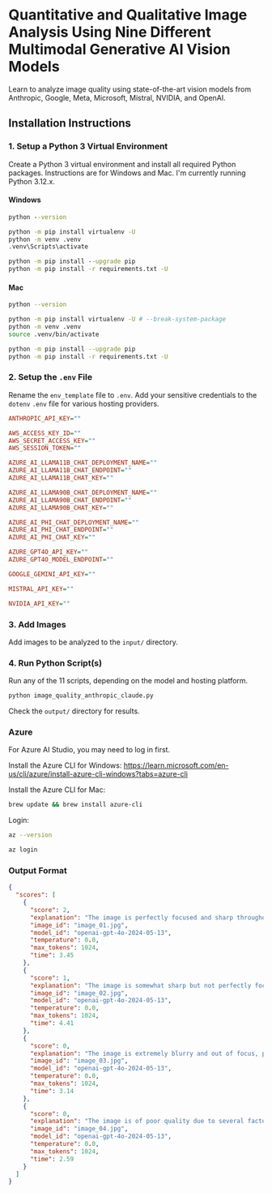 # Quantitative and Qualitative Image Analysis Using Nine Different Multimodal Generative AI Vision Models

Learn to analyze image quality using state-of-the-art vision models from Anthropic, Google, Meta, Microsoft, Mistral, NVIDIA, and OpenAI.

## Installation Instructions

### 1. Setup a Python 3 Virtual Environment

Create a Python 3 virtual environment and install all required Python packages. Instructions are for Windows and Mac. I'm currently running Python 3.12.x.

#### Windows

```bat
python --version

python -m pip install virtualenv -U
python -m venv .venv
.venv\Scripts\activate

python -m pip install --upgrade pip
python -m pip install -r requirements.txt -U
```

#### Mac

```sh
python --version

python -m pip install virtualenv -U # --break-system-package
python -m venv .venv
source .venv/bin/activate

python -m pip install --upgrade pip
python -m pip install -r requirements.txt -U
```

### 2. Setup the `.env` File

Rename the `env_template` file to `.env`. Add your sensitive credentials to the `dotenv` `.env` file for various hosting providers.

```ini
ANTHROPIC_API_KEY=""

AWS_ACCESS_KEY_ID=""
AWS_SECRET_ACCESS_KEY=""
AWS_SESSION_TOKEN=""

AZURE_AI_LLAMA11B_CHAT_DEPLOYMENT_NAME=""
AZURE_AI_LLAMA11B_CHAT_ENDPOINT=""
AZURE_AI_LLAMA11B_CHAT_KEY=""

AZURE_AI_LLAMA90B_CHAT_DEPLOYMENT_NAME=""
AZURE_AI_LLAMA90B_CHAT_ENDPOINT=""
AZURE_AI_LLAMA90B_CHAT_KEY=""

AZURE_AI_PHI_CHAT_DEPLOYMENT_NAME=""
AZURE_AI_PHI_CHAT_ENDPOINT=""
AZURE_AI_PHI_CHAT_KEY=""

AZURE_GPT4O_API_KEY=""
AZURE_GPT4O_MODEL_ENDPOINT=""

GOOGLE_GEMINI_API_KEY=""

MISTRAL_API_KEY=""

NVIDIA_API_KEY=""
```

### 3. Add Images

Add images to be analyzed to the `input/` directory.

### 4. Run Python Script(s)

Run any of the 11 scripts, depending on the model and hosting platform.

```sh
python image_quality_anthropic_claude.py
```

Check the `output/` directory for results.

### Azure

For Azure AI Studio, you may need to log in first.

Install the Azure CLI for Windows: <https://learn.microsoft.com/en-us/cli/azure/install-azure-cli-windows?tabs=azure-cli>

Install the Azure CLI for Mac:

```sh
brew update && brew install azure-cli
```

Login:

```sh
az --version

az login
```

### Output Format

```json
{
  "scores": [
    {
      "score": 2,
      "explanation": "The image is perfectly focused and sharp throughout. The exposure is ideal with excellent dynamic range, and there is minimal to no visible noise or grain. The composition and framing are excellent, capturing the entire bathroom area effectively. The resolution is high with crisp details, and the color reproduction is accurate and vibrant. The lighting is well-balanced, and there are no visible artifacts or distortions. The color balance and white point are correct.",
      "image_id": "image_01.jpg",
      "model_id": "openai-gpt-4o-2024-05-13",
      "temperature": 0.0,
      "max_tokens": 1024,
      "time": 3.45
    },
    {
      "score": 1,
      "explanation": "The image is somewhat sharp but not perfectly focused. The exposure is slightly underexposed, and there is noticeable but not excessive noise. The composition is decent, with the subject well-framed, but there is room for improvement. The resolution is adequate for general viewing, and the color reproduction is acceptable. There are no visible artifacts or distortions, and the color balance is mostly correct, though there are minor issues.",
      "image_id": "image_02.jpg",
      "model_id": "openai-gpt-4o-2024-05-13",
      "temperature": 0.0,
      "max_tokens": 1024,
      "time": 4.41
    },
    {
      "score": 0,
      "explanation": "The image is extremely blurry and out of focus, particularly in the background. The exposure is poor, with the fire being overexposed and the surrounding area underexposed. There is noticeable noise and grain, and the composition is not ideal. The resolution appears low, and there are significant color issues due to the lighting conditions. Overall, the image quality is poor and does not meet the criteria for higher scores.",
      "image_id": "image_03.jpg",
      "model_id": "openai-gpt-4o-2024-05-13",
      "temperature": 0.0,
      "max_tokens": 1024,
      "time": 3.14
    },
    {
      "score": 0,
      "explanation": "The image is of poor quality due to several factors: it is overexposed, resulting in loss of detail in the white areas of the birds. The composition is poor, with the fence obstructing the view and creating a distracting pattern. The image also appears to have noise and grain, and the overall resolution is low, leading to a lack of crisp details. Additionally, the color balance is off, with a significant color shift. These issues make it difficult to evaluate the quality of the image based on the provided criteria.",
      "image_id": "image_04.jpg",
      "model_id": "openai-gpt-4o-2024-05-13",
      "temperature": 0.0,
      "max_tokens": 1024,
      "time": 2.59
    }
  ]
}
```
